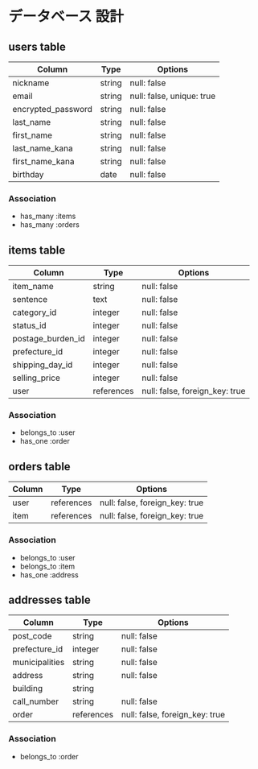 # データベース 設計

## users table

| Column              | Type                | Options                   |
|---------------------|---------------------|---------------------------|
| nickname            | string              | null: false               |
| email               | string              | null: false, unique: true |
| encrypted_password  | string              | null: false               |
| last_name           | string              | null: false               |
| first_name          | string              | null: false               |
| last_name_kana      | string              | null: false               |
| first_name_kana     | string              | null: false               |
| birthday            | date                | null: false               |

### Association

* has_many :items
* has_many :orders

## items table

| Column            | Type            | Options                       |
|-------------------|-----------------|-------------------------------|
| item_name         | string          | null: false                   |
| sentence          | text            | null: false                   |
| category_id       | integer         | null: false                   |
| status_id         | integer         | null: false                   |
| postage_burden_id | integer         | null: false                   |
| prefecture_id     | integer         | null: false                   |
| shipping_day_id   | integer         | null: false                   |
| selling_price     | integer         | null: false                   |
| user              | references      | null: false, foreign_key: true|

### Association

* belongs_to :user
* has_one :order

## orders table

| Column             | Type            | Options                       |
|--------------------|-----------------|-------------------------------|
| user               | references      | null: false, foreign_key: true|
| item               | references      | null: false, foreign_key: true|

### Association

* belongs_to :user
* belongs_to :item
* has_one :address

## addresses table

| Column             | Type                | Options                        |
|--------------------|---------------------|--------------------------------|
| post_code          | string              | null: false                    |
| prefecture_id      | integer             | null: false                    |
| municipalities     | string              | null: false                    |
| address            | string              | null: false                    |
| building           | string              |                                |
| call_number        | string              | null: false                    |
| order              | references          | null: false, foreign_key: true |

### Association

* belongs_to :order


